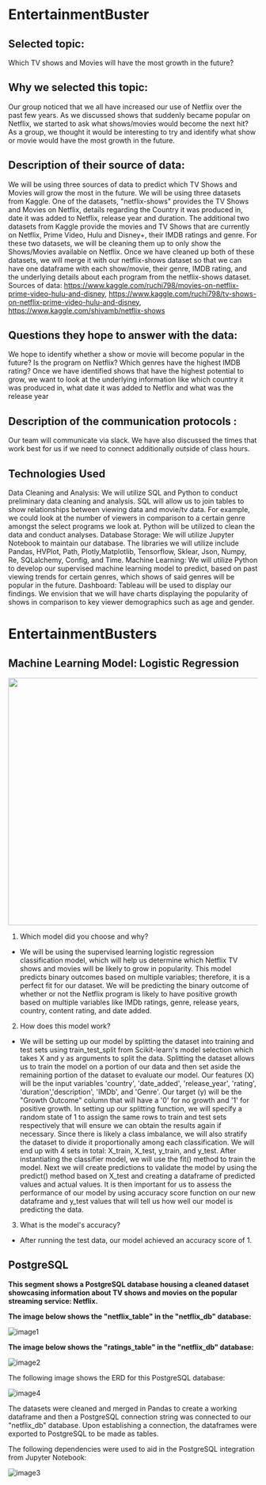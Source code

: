 # EntertainmentBuster

## Selected topic:
Which TV shows and Movies will have the most growth in the future?

## Why we selected this topic:
Our group noticed that we all have increased our use of Netflix over the past few years. As we discussed shows that suddenly became popular on Netflix, we started to ask what shows/movies would become the next hit? As a group, we thought it would be interesting to try and identify what show or movie would have the most growth in the future.

## Description of their source of data:
We will be using three sources of data to predict which TV Shows and Movies will grow the most in the future. We will be using three datasets from Kaggle. One of the datasets, "netflix-shows" provides the TV Shows and Movies on Netflix, details regarding the Country it was produced in, date it was added to Netflix, release year and duration. The additional two datasets from Kaggle provide the movies and TV Shows that are currently on Netflix, Prime Video, Hulu and Disney+, their IMDB ratings and genre. For these two datasets, we will be cleaning them up to only show the Shows/Movies available on Netflix. Once we have cleaned up both of these datasets, we will merge it with our netflix-shows dataset so that we can have one dataframe with each show/movie, their genre, IMDB rating, and the underlying details about each program from the netflix-shows dataset.
Sources of data: https://www.kaggle.com/ruchi798/movies-on-netflix-prime-video-hulu-and-disney, https://www.kaggle.com/ruchi798/tv-shows-on-netflix-prime-video-hulu-and-disney, https://www.kaggle.com/shivamb/netflix-shows

## Questions they hope to answer with the data:
We hope to identify whether a show or movie will become popular in the future? Is the program on Netflix? Which genres have the highest IMDB rating? Once we have identified shows that have the highest potential to grow, we want to look at the underlying information like which country it was produced in, what date it was added to Netflix and what was the release year

## Description of the communication protocols :
Our team will communicate via slack. We have also discussed the times that work best for us if we need to connect additionally outside of class hours.

## Technologies Used
Data Cleaning and Analysis: We will utilize SQL and Python to conduct preliminary data cleaning and analysis. SQL will allow us to join tables to show relationships between viewing data and movie/tv data. For example, we could look at the number of viewers in comparison to a certain genre amongst the select programs we look at. Python will be utilized to clean the data and conduct analyses. 
Database Storage: We will utilize Jupyter Notebook to maintain our database. The libraries we will utilize include Pandas, HVPlot, Path, Plotly,Matplotlib, Tensorflow, Sklear, Json, Numpy, Re, SQLalchemy, Config, and Time. 
Machine Learning: We will utilize Python to develop our supervised machine learning model to predict, based on past viewing trends for certain genres, which shows of said genres will be popular in the future. 
Dashboard: Tableau will be used to display our findings. We envision that we will have charts displaying the popularity of shows in comparison to key viewer demographics such as age and gender. 

# EntertainmentBusters

## Machine Learning Model: Logistic Regression

<p align="center"><img src="https://github.com/asosnik530/EntertainmentBuster/blob/triangle_seg_1/Images/Machine%20Learning%20Model%20Diagram.png?raw=true" height = "500" width="700"></p>

1. Which model did you choose and why?
- We will be using the supervised learning logistic regression classification model, which will help us determine which Netflix TV shows and movies will be likely to grow in popularity. This model predicts binary outcomes based on multiple variables; therefore, it is a perfect fit for our dataset. We will be predicting the binary outcome of whether or not the Netflix program is likely to have positive growth based on multiple variables like IMDb ratings, genre, release years, country, content rating, and date added. 

2. How does this model work?
- We will be setting up our model by splitting the dataset into training and test sets using train_test_split from Scikit-learn's model selection which takes X and y as arguments to split the data. Splitting the dataset allows us to train the model on a portion of our data and then set aside the remaining portion of the dataset to evaluate our model. Our features (X) will be the input variables 'country', 'date_added', 'release_year', 'rating', 'duration','description', 'IMDb', and 'Genre'. Our target (y) will be the "Growth Outcome" column that will have a '0' for no growth and '1' for positive growth. In setting up our splitting function, we will specify a random state of 1 to assign the same rows to train and test sets respectively that will ensure we can obtain the results again if necessary. Since there is likely a class imbalance, we will also stratify the dataset to divide it proportionally among each classification. We will end up with 4 sets in total: X_train, X_test, y_train, and y_test. After instantiating the classifier model, we will use the fit() method to train the model. Next we will create predictions to validate the model by using the predict() method based on X_test and creating a dataframe of predicted values and actual values. It is then important for us to assess the performance of our model by using accuracy score function on our new dataframe and y_test values that will tell us how well our model is predicting the data. 

3. What is the model's accuracy?
- After running the test data, our model achieved an accuracy score of 1. 

## PostgreSQL

**This segment shows a PostgreSQL database housing a cleaned dataset showcasing information about TV shows and movies on the popular streaming service: Netflix.**

**The image below shows the "netflix_table" in the "netflix_db" database:**

![image1](resources/image1.png?raw=true "Title")

**The image below shows the "ratings_table" in the "netflix_db" database:**

![image2](resources/image2.png?raw=true "Title")

The following image shows the ERD for this PostgreSQL database: 


![image4](resources/image4.png?raw=true "Title")


The datasets were cleaned and merged in Pandas to create a working dataframe and then a PostgreSQL connection string was connected to our "netflix_db" database. Upon establishing a connection, the dataframes were exported to PostgreSQL to be made as tables.

The following dependencies were used to aid in the PostgreSQL integration from Jupyter Notebook:


![image3](resources/image3.png?raw=true "Title")

